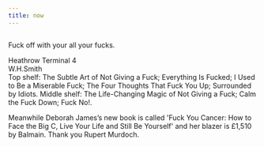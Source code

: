 ```yaml
---
title: now
---
```


![]()

Fuck off with your all your fucks.

Heathrow Terminal 4  
W.H.Smith  
Top shelf: The Subtle Art of Not Giving a Fuck; Everything Is Fucked; I Used to Be a Miserable Fuck; The Four Thoughts That Fuck You Up; Surrounded by Idiots. Middle shelf: The Life-Changing Magic of Not Giving a Fuck; Calm the Fuck Down; Fuck No!. 


Meanwhile Deborah James’s new book is called 'Fuck You Cancer: How to Face the Big C, Live Your Life and Still Be Yourself' and her blazer is £1,510 by Balmain. Thank you Rupert Murdoch.


